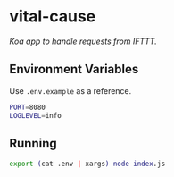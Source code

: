 # vital-cause

_Koa app to handle requests from IFTTT._


## Environment Variables

Use `.env.example` as a reference.

```bash
PORT=8080
LOGLEVEL=info
```


## Running

```bash
export (cat .env | xargs) node index.js
```
